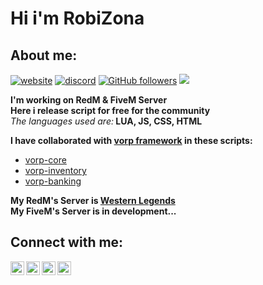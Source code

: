 <h1>Hi i'm RobiZona</h1>

<h2>About me:</h2>

[![website](https://img.shields.io/badge/Website-46a2f1.svg?&style=flat-square&logo=Google-Chrome&logoColor=white&color=informational&link=https://allmylinks.com/robizona)](https://allmylinks.com/robizona)
[![discord](https://img.shields.io/badge/Join_Discord-5865F2.svg?&style=flat-square&logo=discord&logoColor=white&link=https://discord.gg/QuX5GYTarA)](https://discord.gg/QuX5GYTarA)
[![GitHub followers](https://img.shields.io/github/followers/robizona?label=Follow&style=social)](https://github.com/robizona)
![](https://komarev.com/ghpvc/?username=robizona&label=GitHub_Views&color=red)


<b>I'm working on RedM & FiveM Server</b></br>
<b>Here i release script for free for the community</b></br>
<i>The languages used are:</i><b> LUA, JS, CSS, HTML</b></br>

<b>I have collaborated with [vorp framework](https://github.com/VORPCORE) in these scripts:</b>
- [vorp-core](https://github.com/RobiZona/vorp-core-lua)
- [vorp-inventory](https://github.com/RobiZona/vorp_inventory-lua)
- [vorp-banking](https://github.com/RobiZona/vorp_banking)

<b>My RedM's Server is [Western Legends](https://discord.gg/westernlegends)</b></br>
<b>My FiveM's Server is in development...</b>

<h2>Connect with me:</h2>

[<img align="left" alt="RobiZona | Instagram" width="22px" logoColor="white" src="https://cdn.jsdelivr.net/npm/simple-icons@v3/icons/instagram.svg" />][instagram]
[<img align="left" alt="RobiZona | YouTube" width="22px" color="red" src="https://cdn.jsdelivr.net/npm/simple-icons@v3/icons/youtube.svg" />][youtube]
[<img align="left" alt="RobiZona | Discord" width="22px" color="red" src="https://cdn.jsdelivr.net/npm/simple-icons@v3/icons/discord.svg" />][discord]
[<img align="left" alt="RobiZona | Twitch" width="22px" color="red" src="https://cdn.jsdelivr.net/npm/simple-icons@v3/icons/twitch.svg" />][twitch]

[instagram]: https://www.instagram.com/robizona/
[youtube]: https://www.youtube.com/channel/UCekuRQnyltSxgzdUgTlBxug
[discord]: https://discord.gg/QuX5GYTarA
[twitch]: https://www.twitch.tv/robizona
